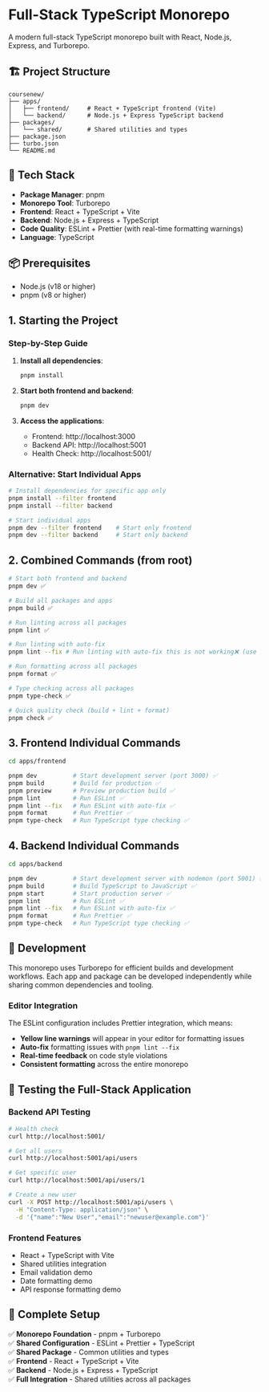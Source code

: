 # Full-Stack TypeScript Monorepo

A modern full-stack TypeScript monorepo built with React, Node.js, Express, and Turborepo.

## 🏗️ Project Structure

```
coursenew/
├── apps/
│   ├── frontend/     # React + TypeScript frontend (Vite)
│   └── backend/      # Node.js + Express TypeScript backend
├── packages/
│   └── shared/       # Shared utilities and types
├── package.json
├── turbo.json
└── README.md
```

## 🚀 Tech Stack

- **Package Manager**: pnpm
- **Monorepo Tool**: Turborepo
- **Frontend**: React + TypeScript + Vite
- **Backend**: Node.js + Express + TypeScript
- **Code Quality**: ESLint + Prettier (with real-time formatting warnings)
- **Language**: TypeScript

## 📦 Prerequisites

- Node.js (v18 or higher)
- pnpm (v8 or higher)

## 1. Starting the Project

### Step-by-Step Guide

1. **Install all dependencies**:

   ```bash
   pnpm install
   ```

2. **Start both frontend and backend**:

   ```bash
   pnpm dev
   ```

3. **Access the applications**:
   - Frontend: http://localhost:3000
   - Backend API: http://localhost:5001
   - Health Check: http://localhost:5001/

### Alternative: Start Individual Apps

```bash
# Install dependencies for specific app only
pnpm install --filter frontend
pnpm install --filter backend

# Start individual apps
pnpm dev --filter frontend    # Start only frontend
pnpm dev --filter backend     # Start only backend
```

## 2. Combined Commands (from root)

```bash
# Start both frontend and backend
pnpm dev ✅

# Build all packages and apps
pnpm build ✅

# Run linting across all packages
pnpm lint ✅

# Run linting with auto-fix
pnpm lint --fix # Run linting with auto-fix this is not working❌ (use individual app commands instead)

# Run formatting across all packages
pnpm format ✅

# Type checking across all packages
pnpm type-check ✅

# Quick quality check (build + lint + format)
pnpm check ✅
```

## 3. Frontend Individual Commands

```bash
cd apps/frontend

pnpm dev          # Start development server (port 3000) ✅
pnpm build        # Build for production ✅
pnpm preview      # Preview production build ✅
pnpm lint         # Run ESLint ✅
pnpm lint --fix   # Run ESLint with auto-fix ✅
pnpm format       # Run Prettier ✅
pnpm type-check   # Run TypeScript type checking ✅
```

## 4. Backend Individual Commands

```bash
cd apps/backend

pnpm dev          # Start development server with nodemon (port 5001) ✅
pnpm build        # Build TypeScript to JavaScript ✅
pnpm start        # Start production server ✅
pnpm lint         # Run ESLint ✅
pnpm lint --fix   # Run ESLint with auto-fix ✅
pnpm format       # Run Prettier ✅
pnpm type-check   # Run TypeScript type checking ✅
```

## 🔧 Development

This monorepo uses Turborepo for efficient builds and development workflows. Each app and package can be developed independently while sharing common dependencies and tooling.

### Editor Integration

The ESLint configuration includes Prettier integration, which means:

- **Yellow line warnings** will appear in your editor for formatting issues
- **Auto-fix** formatting issues with `pnpm lint --fix`
- **Real-time feedback** on code style violations
- **Consistent formatting** across the entire monorepo

## 🚀 Testing the Full-Stack Application

### Backend API Testing

```bash
# Health check
curl http://localhost:5001/

# Get all users
curl http://localhost:5001/api/users

# Get specific user
curl http://localhost:5001/api/users/1

# Create a new user
curl -X POST http://localhost:5001/api/users \
  -H "Content-Type: application/json" \
  -d '{"name":"New User","email":"newuser@example.com"}'
```

### Frontend Features

- React + TypeScript with Vite
- Shared utilities integration
- Email validation demo
- Date formatting demo
- API response formatting demo

## 🎉 Complete Setup

✅ **Monorepo Foundation** - pnpm + Turborepo  
✅ **Shared Configuration** - ESLint + Prettier + TypeScript  
✅ **Shared Package** - Common utilities and types  
✅ **Frontend** - React + TypeScript + Vite  
✅ **Backend** - Node.js + Express + TypeScript  
✅ **Full Integration** - Shared utilities across all packages
